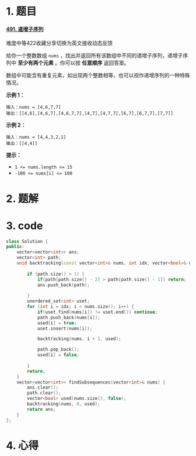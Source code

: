 # 1. 题目

#### [491. 递增子序列](https://leetcode-cn.com/problems/increasing-subsequences/)

难度中等422收藏分享切换为英文接收动态反馈

给你一个整数数组 `nums` ，找出并返回所有该数组中不同的递增子序列，递增子序列中 **至少有两个元素** 。你可以按 **任意顺序** 返回答案。

数组中可能含有重复元素，如出现两个整数相等，也可以视作递增序列的一种特殊情况。

 

**示例 1：**

```
输入：nums = [4,6,7,7]
输出：[[4,6],[4,6,7],[4,6,7,7],[4,7],[4,7,7],[6,7],[6,7,7],[7,7]]
```

**示例 2：**

```
输入：nums = [4,4,3,2,1]
输出：[[4,4]]
```

 

**提示：**

- `1 <= nums.length <= 15`
- `-100 <= nums[i] <= 100`

# 2. 题解
# 3. code
```c++
class Solution {
public:
    vector<vector<int>> ans;
    vector<int> path;
    void backtracking(const vector<int>& nums, int idx, vector<bool>& used) {
        
        if (path.size() > 1) {
            if(path[path.size() - 2] > path[path.size() - 1]) return;
            ans.push_back(path);
           
        } 
        unordered_set<int> uset;
        for (int i = idx; i < nums.size(); i++) {
            if(uset.find(nums[i]) != uset.end()) continue;
            path.push_back(nums[i]);
            used[i] = true;
            uset.insert(nums[i]);

            backtracking(nums, i + 1, used);

            path.pop_back();
            used[i] = false;
            
        }
        return;
    }
    vector<vector<int>> findSubsequences(vector<int>& nums) {
        ans.clear();
        path.clear();
        vector<bool> used(nums.size(), false);
        backtracking(nums, 0, used);
        return ans;
    }
};
```
# 4. 心得

